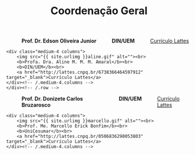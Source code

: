 ﻿---
layout: page-fullwidth
title: "Coordenação Geral"
subheadline: ""
permalink: "/coordenacao_geral/"
header:
   image_fullwidth: banner_eres2020.png
---

<div class="row t30">
    <div class="medium-4 columns">
        <img src="{{ site.urlimg }}edson.jpg" alt=""><br>
        <b>Prof. Dr. Edson Oliveira Junior</b><br>
		<b>DIN/UEM</b><br>
		<a href="http://lattes.cnpq.br/8717980588591239" target="_blank">Currículo Lattes</a>
    </div><!-- /.medium-4.columns -->

	<div class="medium-4 columns">
        <img src="{{ site.urlimg }}aline.gif" alt=""><br>
        <b>Profa. Dra. Aline M. M. M. Amaral</b><br>
		<b>DIN/UEM</b><br>
		<a href="http://lattes.cnpq.br/6738366464597912" target="_blank">Currículo Lattes</a>
    </div><!-- /.medium-4.columns -->
	</div><!-- /.row -->

<div class="row t30">		
	<div class="medium-4 columns">
        <img src="{{ site.urlimg }}bruzarosco.jpg" alt=""><br>
        <b>Prof. Dr. Donizete Carlos Bruzarosco</b><br>
		<b>DIN/UEM</b><br>
		<a href="http://lattes.cnpq.br/1291677369114388" target="_blank">Currículo Lattes</a>    
	</div><!-- /.medium-4.columns -->
	
	<div class="medium-4 columns">
        <img src="{{ site.urlimg }}marcello.gif" alt=""><br>
        <b>Prof. Me. Marcello Erick Bonfim</b><br>
		<b>UniCesumar</b><br>
		<a href="http://lattes.cnpq.br/0506836290053803" target="_blank">Currículo Lattes</a>
    </div><!-- /.medium-4.columns -->

</div><!-- /.row -->


